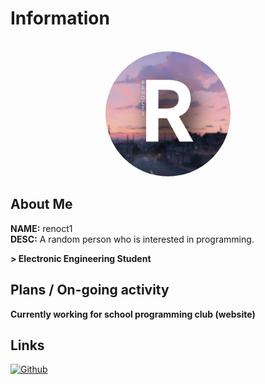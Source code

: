 # Information
<br/>
<div id="header" align="center">
    <img alt="Profile image" src="./img/profile.png" width="200px" height="200px" style="border-radius: 50%" />
    <!-- IMAGE SOURCE: https://www.pixiv.net/artworks/109280721 -->
</div>

## About Me

**NAME:** renoct1
<br/>
**DESC:** A random person who is interested in programming.

**> Electronic Engineering Student** <br/>

## Plans / On-going activity

**Currently working for school programming club (website)**

## Links

[![Github](https://img.shields.io/badge/Github-181717?style=flat-square&logo=github&logoColor=white)](https://github.com/renoct1)
